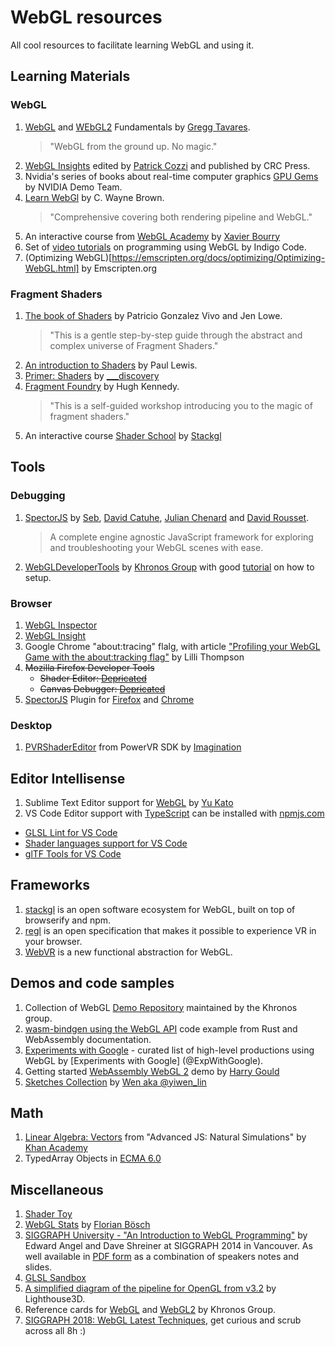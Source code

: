 # WebGL resources
All cool resources to facilitate learning WebGL and using it.

## Learning Materials
### WebGL
1. [WebGL](https://webglfundamentals.org) and [WEbGL2](https://webgl2fundamentals.org/) Fundamentals by [Gregg Tavares](https://github.com/greggman).
    > "WebGL from the ground up. No magic."
2. [WebGL Insights](http://webglinsights.com/) edited by [Patrick Cozzi](https://twitter.com/pjcozzi) and published by CRC Press.
3. Nvidia's series of books about real-time computer graphics [GPU Gems](https://developer.nvidia.com/gpugems/GPUGems/gpugems_pref01.html) by NVIDIA Demo Team.
4. [Learn WebGl](learnwebgl.brown37.net) by C. Wayne Brown.
    > "Comprehensive covering both rendering pipeline and WebGL."
5. An interactive course from  [WebGL Academy](http://www.webglacademy.com/) by [Xavier Bourry](https://twitter.com/xavierbourry)
7. Set of [video tutorials](https://www.youtube.com/playlist?list=PLjcVFFANLS5zH_PeKC6I8p0Pt1hzph_rt) on programming using WebGL by Indigo Code.
8. (Optimizing WebGL)[https://emscripten.org/docs/optimizing/Optimizing-WebGL.html] by Emscripten.org

### Fragment Shaders
1. [The book of Shaders](https://thebookofshaders.com/) by Patricio Gonzalez Vivo and Jen Lowe.
    > "This is a gentle step-by-step guide through the abstract and complex universe of Fragment Shaders."
2. [An introduction to Shaders](https://aerotwist.com/tutorials/an-introduction-to-shaders-part-1/) by Paul Lewis.
3. [Primer: Shaders](https://notes.underscorediscovery.com/shaders-a-primer/) by [___discovery](https://github.com/underscorediscovery)
4. [Fragment Foundry](http://hughsk.io/fragment-foundry/chapters/01-hello-world.html) by Hugh Kennedy.
    > "This is a self-guided workshop introducing you to the magic of fragment shaders."
5. An interactive course [Shader School](https://github.com/stackgl/shader-school) by [Stackgl](https://stack.gl/)
 
## Tools
### Debugging
1. [SpectorJS](http://spector.babylonjs.com/) by [Seb](https://github.com/sebavan), [David Catuhe](https://twitter.com/deltakosh), [Julian Chenard](https://twitter.com/Temechon) and [David Rousset](https://twitter.com/davrous).
    > A complete engine agnostic JavaScript framework for exploring and troubleshooting your WebGL scenes with ease.
2. [WebGLDeveloperTools](https://github.com/KhronosGroup/WebGLDeveloperTools) by [Khronos Group](https://www.khronos.org/) with good [tutorial](https://www.khronos.org/webgl/wiki/Debugging) on how to setup.

### Browser 
1. [WebGL Inspector](https://chrome.google.com/webstore/detail/webgl-inspector/ogkcjmbhnfmlnielkjhedpcjomeaghda) 
2. [WebGL Insight](https://chrome.google.com/webstore/detail/webgl-insight/djdcbmfacaaocoomokenoalbomllhnko) 
3. Google Chrome "about:tracing" flalg, with article ["Profiling your WebGL Game with the about:tracking flag"](https://www.html5rocks.com/en/tutorials/games/abouttracing/) by Lilli Thompson
4. ~~Mozilla Firefox Developer Tools~~
    - ~~Shader Editor: [Depricated](https://developer.mozilla.org/en-US/docs/Tools/Deprecated_tools#Shader_editor)~~
    - ~~Canvas Debugger: [Depricated](https://developer.mozilla.org/en-US/docs/Tools/Deprecated_tools#Canvas_debugger)~~
5. [SpectorJS](http://spector.babylonjs.com/) Plugin for [Firefox](https://addons.mozilla.org/en-US/firefox/addon/spector-js/) and [Chrome](https://chrome.google.com/webstore/detail/spectorjs/denbgaamihkadbghdceggmchnflmhpmk?hl=fil)

### Desktop
1. [PVRShaderEditor](https://www.imgtec.com/developers/powervr-sdk-tools/pvrshadereditor/) from PowerVR SDK by [Imagination](https://www.imgtec.com/)

## Editor Intellisense
1. Sublime Text Editor support for [WebGL](https://github.com/katsew/WebGLCompletions) by [Yu Kato](http://katsew.github.io/)
2. VS Code Editor support with [TypeScript](https://github.com/DefinitelyTyped/DefinitelyTyped/tree/master/types/webgl-ext) can be installed with [npmjs.com](https://www.npmjs.com/package/@types/webgl-ext)
 - [GLSL Lint for VS Code](https://marketplace.visualstudio.com/items?itemName=CADENAS.vscode-glsllint)
 - [Shader languages support for VS Code](https://marketplace.visualstudio.com/items?itemName=slevesque.shader)
 - [glTF Tools for VS Code](https://marketplace.visualstudio.com/items?itemName=cesium.gltf-vscode)

## Frameworks
1. [stackgl](https://stack.gl/) is an open software ecosystem for WebGL, built on top of browserify and npm.
2. [regl](http://regl.party/) is an open specification that makes it possible to experience VR in your browser.
3. [WebVR](https://webvr.info/) is a new functional abstraction for WebGL.

## Demos and code samples
1. Collection of WebGL [Demo Repository](https://www.khronos.org/webgl/wiki/Demo_Repository) maintained by the Khronos group.
2. [wasm-bindgen using the WebGL API](https://rustwasm.github.io/wasm-bindgen/examples/webgl.html) code example from Rust and WebAssembly documentation.
3. [Experiments with Google](https://experiments.withgoogle.com/search?q=WebGL) - curated list of high-level productions using WebGL by [Experiments with Google] (@ExpWithGoogle).
4. Getting started [WebAssembly WebGL 2](https://github.com/HarryLovesCode/WebAssembly-WebGL-2) demo by [Harry Gould](https://github.com/HarryLovesCode)
5. [Sketches Collection](http://yiwenl.github.io/Sketches/exps/30) by [Wen aka @yiwen_lin](https://twitter.com/yiwen_lin)

## Math
1. [Linear Algebra: Vectors](https://www.khanacademy.org/computing/computer-programming/programming-natural-simulations/programming-vectors/a/intro-to-vectors) from "Advanced JS: Natural Simulations" by [Khan Academy](https://www.khanacademy.org/computing/computer-programming/programming-natural-simulations)
2. TypedArray Objects in [ECMA 6.0](http://www.ecma-international.org/ecma-262/6.0/#sec-typedarray-objects)

## Miscellaneous
1. [Shader Toy](https://www.shadertoy.com/)
2. [WebGL Stats](https://webglstats.com/webgl) by [Florian Bösch](https://twitter.com/pyalot)
3. [SIGGRAPH University - "An Introduction to WebGL Programming"](https://www.youtube.com/watch?v=tgVLb6fOVVc) by Edward Angel and Dave Shreiner at SIGGRAPH 2014 in Vancouver. As well available in [PDF form](https://www.cs.unm.edu/~angel/SIGGRAPH14/Introduction%20to%20WebGL%20Programming.pdf) as a combination of speakers notes and slides.
4. [GLSL Sandbox](http://glslsandbox.com/)
5. [A simplified diagram of the pipeline for OpenGL from v3.2](http://www.lighthouse3d.com/tutorials/glsl-tutorial/pipeline33/) by Lighthouse3D.
6. Reference cards for [WebGL](https://www.khronos.org/files/webgl/webgl-reference-card-1_0.pdf) and [WebGL2](https://www.khronos.org/files/webgl20-reference-guide.pdf) by Khronos Group.
7. [SIGGRAPH 2018: WebGL Latest Techniques](https://youtu.be/FCAM-3aAzXg?t=7177), get curious and scrub across all 8h :)
